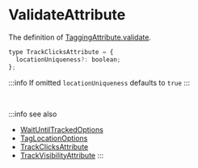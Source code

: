 # ValidateAttribute

The definition of [TaggingAttribute.validate](/tracking/browser/api-reference/definitions/TaggingAttribute.md#taggingattributevalidate).

```jsx
type TrackClicksAttribute = {
  locationUniqueness?: boolean;
};
```

:::info
If omitted `locationUniqueness` defaults to `true`
:::

<br />

:::info see also
- [WaitUntilTrackedOptions](/tracking/browser/api-reference/definitions/WaitUntilTrackedOptions.md)
- [TagLocationOptions](/tracking/browser/api-reference/definitions/TagLocationOptions.md)
- [TrackClicksAttribute](/tracking/browser/api-reference/definitions/TrackClicksAttribute.md)
- [TrackVisibilityAttribute](/tracking/browser/api-reference/definitions/TrackVisibilityAttribute.md)
:::
